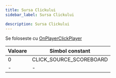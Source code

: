```yaml
---
title: Sursa Clickului
sidebar_label: Sursa Clickului

description: Sursa Clickului
---
```


Se foloseste cu [OnPlayerClickPlayer](../callbacks/OnPlayerClickPlayer)

| Valoare | Simbol constant         |
| ------- | ----------------------- |
| 0       | CLICK_SOURCE_SCOREBOARD |
| -       | -                       |
